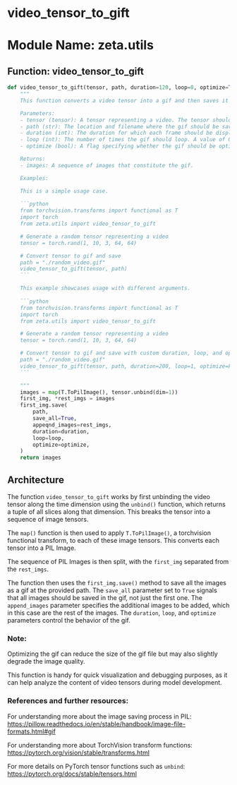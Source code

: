 # video_tensor_to_gift

# Module Name: zeta.utils

## Function: video_tensor_to_gift

```python
def video_tensor_to_gift(tensor, path, duration=120, loop=0, optimize=True):
    """
    This function converts a video tensor into a gif and then saves it on the provided path.

    Parameters:
    - tensor (tensor): A tensor representing a video. The tensor should be 5-dimensional (B, T, C, H, W).
    - path (str): The location and filename where the gif should be saved. Built-in gif extension is recommended to ensure correct file format.
    - duration (int): The duration for which each frame should be displayed before transitioning to the next. Default is 120 (in milliseconds).
    - loop (int): The number of times the gif should loop. A value of 0 means the gif will loop indefinitely. Default is 0.
    - optimize (bool): A flag specifying whether the gif should be optimized. If set to True, the gif would have smaller size at the cost of quality. Default is True.

    Returns:
    - images: A sequence of images that constitute the gif.

    Examples:

    This is a simple usage case.
    
    ```python
    from torchvision.transforms import functional as T
    import torch
    from zeta.utils import video_tensor_to_gift

    # Generate a random tensor representing a video
    tensor = torch.rand(1, 10, 3, 64, 64)

    # Convert tensor to gif and save
    path = "./random_video.gif"
    video_tensor_to_gift(tensor, path)
    ```

    This example showcases usage with different arguments.
    
    ```python
    from torchvision.transforms import functional as T
    import torch
    from zeta.utils import video_tensor_to_gift

    # Generate a random tensor representing a video
    tensor = torch.rand(1, 10, 3, 64, 64)

    # Convert tensor to gif and save with custom duration, loop, and optimization set.
    path = "./random_video.gif"
    video_tensor_to_gift(tensor, path, duration=200, loop=1, optimize=False)
    ```

    """
    images = map(T.ToPilImage(), tensor.unbind(dim=1))
    first_img, *rest_imgs = images
    first_img.save(
        path,
        save_all=True,
        appeqnd_images=rest_imgs,
        duration=duration,
        loop=loop,
        optimize=optimize,
    )
    return images
```

## Architecture

The function `video_tensor_to_gift` works by first unbinding the video tensor along the time dimension using the `unbind()` function, which returns a tuple of all slices along that dimension. This breaks the tensor into a sequence of image tensors.

The `map()` function is then used to apply `T.ToPilImage()`, a torchvision functional transform, to each of these image tensors. This converts each tensor into a PIL Image.

The sequence of PIL Images is then split, with the `first_img` separated from the `rest_imgs`. 

The function then uses the `first_img.save()` method to save all the images as a gif at the provided path. The `save_all` parameter set to `True` signals that all images should be saved in the gif, not just the first one. The `append_images` parameter specifies the additional images to be added, which in this case are the rest of the images. The `duration`, `loop`, and `optimize` parameters control the behavior of the gif.

### Note:
Optimizing the gif can reduce the size of the gif file but may also slightly degrade the image quality.

This function is handy for quick visualization and debugging purposes, as it can help analyze the content of video tensors during model development.

### References and further resources:

For understanding more about the image saving process in PIL:
https://pillow.readthedocs.io/en/stable/handbook/image-file-formats.html#gif 

For understanding more about TorchVision transform functions:
https://pytorch.org/vision/stable/transforms.html 

For more details on PyTorch tensor functions such as `unbind`:
https://pytorch.org/docs/stable/tensors.html 
